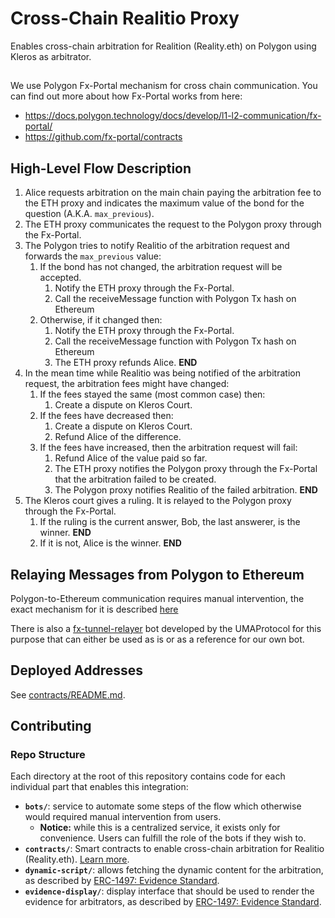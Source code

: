 # Cross-Chain Realitio Proxy

Enables cross-chain arbitration for Realition (Reality.eth) on Polygon using Kleros as arbitrator.

##

We use Polygon Fx-Portal mechanism for cross chain communication.
You can find out more about how Fx-Portal works from here:

- https://docs.polygon.technology/docs/develop/l1-l2-communication/fx-portal/
- https://github.com/fx-portal/contracts

## High-Level Flow Description

1. Alice requests arbitration on the main chain paying the arbitration fee to the ETH proxy and indicates the maximum value of the bond for the question (A.K.A. `max_previous`).
1. The ETH proxy communicates the request to the Polygon proxy through the Fx-Portal.
1. The Polygon tries to notify Realitio of the arbitration request and forwards the `max_previous` value:
   1. If the bond has not changed, the arbitration request will be accepted.
      1. Notify the ETH proxy through the Fx-Portal.
      1. Call the receiveMessage function with Polygon Tx hash on Ethereum
   1. Otherwise, if it changed then:
      1. Notify the ETH proxy through the Fx-Portal.
      1. Call the receiveMessage function with Polygon Tx hash on Ethereum
      1. The ETH proxy refunds Alice. **END**
1. In the mean time while Realitio was being notified of the arbitration request, the arbitration fees might have changed:
   1. If the fees stayed the same (most common case) then:
      1. Create a dispute on Kleros Court.
   1. If the fees have decreased then:
      1. Create a dispute on Kleros Court.
      1. Refund Alice of the difference.
   1. If the fees have increased, then the arbitration request will fail:
      1. Refund Alice of the value paid so far.
      1. The ETH proxy notifies the Polygon proxy through the Fx-Portal that the arbitration failed to be created.
      1. The Polygon proxy notifies Realitio of the failed arbitration. **END**
1. The Kleros court gives a ruling. It is relayed to the Polygon proxy through the Fx-Portal.
   1. If the ruling is the current answer, Bob, the last answerer, is the winner. **END**
   1. If it is not, Alice is the winner. **END**

## Relaying Messages from Polygon to Ethereum

Polygon-to-Ethereum communication requires manual intervention, the exact mechanism
for it is described [here](https://github.com/UMAprotocol/protocol/tree/master/packages/fx-tunnel-relayer#why-is-a-bot-needed-to-relay-messages-from-polygon-to-ethereum)

There is also a [fx-tunnel-relayer](https://github.com/UMAprotocol/protocol/tree/master/packages/fx-tunnel-relayer) bot developed by the UMAProtocol for this purpose that can either be
used as is or as a reference for our own bot.

## Deployed Addresses

See [contracts/README.md](contracts/README.md#deployed-addresses).

## Contributing

### Repo Structure

Each directory at the root of this repository contains code for each individual part that enables this integration:

- **`bots/`**: service to automate some steps of the flow which otherwise would required manual intervention from users.
  - **Notice:** while this is a centralized service, it exists only for convenience. Users can fulfill the role of the bots if they wish to.
- **`contracts/`**: Smart contracts to enable cross-chain arbitration for Realitio (Reality.eth). [Learn more](contracts/README.md).
- **`dynamic-script/`**: allows fetching the dynamic content for the arbitration, as described by [ERC-1497: Evidence Standard](https://github.com/ethereum/EIPs/issues/1497).
- **`evidence-display/`**: display interface that should be used to render the evidence for arbitrators, as described by [ERC-1497: Evidence Standard](https://github.com/ethereum/EIPs/issues/1497).
